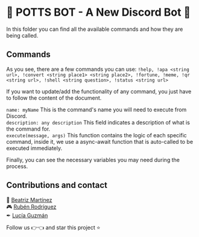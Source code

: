 # 👾 POTTS BOT - A New Discord Bot 👾

In this folder you can find all the available commands and how they are being called.

## Commands
As you see, there are a few commands you can use: `!help, !apa <string url>, !convert <string place1> <string place2>, !fortune, !meme, !qr <string url>, !shell <string question>, !status <string url>`<br>

If you want to update/add the functionality of any command, you just have to follow the content of the document.<br>

`name: myName` This is the command's name you will need to execute from Discord.<br>
`description: any description` This field indicates a description of what is the command for. <br>
`execute(message, args)` This function contains the logic of each specific command, inside it, we use a async-await function that is auto-called to be executed immediately. <br>

Finally, you can see the necessary variables you may need during the process. 

## Contributions and contact
🌷 [Beatriz Martínez](https://github.com/tris460) <br>
🎮 [Rubén Rodríguez](http://github.com/RubsRz "Rubén Rodríguez") <br>
✒ [Lucía Guzmán](https://github.com/AnaLucyGDL)

Follow us 👉👈 and star this project ⭐
